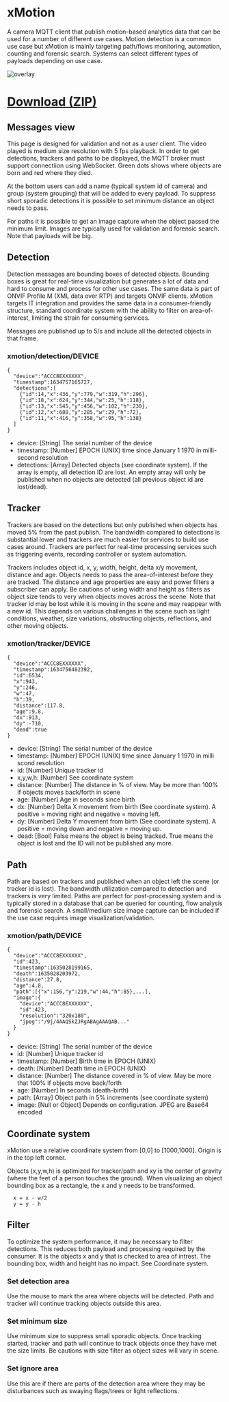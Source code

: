 # xMotion
A camera MQTT client that publish motion-based analytics data that can be used for a number of different use cases.  Motion detection is a common use case but xMotion is mainly targeting path/flows monitoring, automation, counting and forensic search.  Systems can select different types of payloads depending on use case.

![overlay](https://files.juhlin.me/image/YWFQGVMLNS)

# [Download (ZIP)](https://files.juhlin.me/acap/xmotion)

## Messages view
This page is designed for validation and not as a user client.  The video played is medium size resolution with 5 fps playback.  In order to get detections, trackers and paths to be displayed, the MQTT broker must support connectiion using WebSocket.  Green dots shows where objects are born and red where they died.

At the bottom users can add a name (typicall system id of camera) and group (system grouping) that will be added to every payload.  To suppress short sporadic detections it is possible to set minimum distance an object needs to pass.

For paths it is possible to get an image capture when the object passed the minimum limit.  Images are typically used for validation and forensic search.  Note that payloads will be big.

## Detection
Detection messages are bounding boxes of detected objects.  Bounding boxes is great for real-time visualization but generates a lot of data and hard to consume and process for other use cases.  The same data is part of ONVIF Profile M (XML data over RTP) and targets ONVIF clients.  xMotion targets IT integration and provides the same data in a consumer-friendly structure, standard coordinate system with the ability to filter on area-of-interest, limiting the strain for consuming services.

Messages are published up to 5/s and include all the detected objects in that frame.

### xmotion/detection/DEVICE
```
{
  "device":"ACCC8EXXXXXX",
  "timestamp":1634757165727,
  "detections":[
    {"id":14,"x":436,"y":779,"w":319,"h":296},
    {"id":18,"x":624,"y":344,"w":25,"h":118},
    {"id":13,"x":545,"y":456,"w":102,"h":230},
    {"id":12,"x":688,"y":285,"w":29,"h":72},
    {"id":11,"x":416,"y":358,"w":95,"h":138}
  ]
}
```
- device: \[String] The serial number of the device
- timestamp: \[Number] EPOCH (UNIX) time since January 1 1970 in milli-second resolution
- detections: \[Array] Detected objects (see coordinate system).  If the array is empty, all detection ID are lost.  An empty array will only be published when no objects are detected (all previous object id are lost/dead).

## Tracker
Trackers are based on the detections but only published when objects has moved 5% from the past publish. The bandwidth compared to detections is substantial lower and trackers are much easier for services to build use cases around.  Trackers are perfect for real-time processing services such as triggering events, recording controller or system automation.

Trackers includes object id, x, y, width, height, delta x/y movement, distance and age.  Objects needs to pass the area-of-interest before they are tracked.  The distance and age  properties are easy and power filters a subscriber can apply.  Be cautions of using width and height as filters as object size tends to very when objects moves across the scene.  Note that tracker id may be lost while it is moving in the scene and may reappear with a new id.  This depends on various challenges in the scene such as light conditions, weather, size variations, obstructing objects, reflections, and other moving objects.

### xmotion/tracker/DEVICE
```
{
  "device":"ACCC8EXXXXXX",
  "timestamp":1634756482392,
  "id":6534,
  "x":943,
  "y":246,
  "w":47,
  "h":39,
  "distance":117.8,
  "age":9.8,
  "dx":913,
  "dy":-710,
  "dead":true
}
```
- device: \[String] The serial number of the device
- timestamp: \[Number] EPOCH (UNIX) time since January 1 1970 in milli scond resolution
- id: \[Number] Unique tracker id
- x,y,w,h: \[Number] See coordinate system
- distance: \[Number] The distance in % of view.  May be more than 100% if objects moves back/forth in scene
- age: \[Number] Age in seconds since birth
- dx: \[Number] Delta X movement from birth (See coordinate system). A positive = moving right and negative = moving left.
- dy: \[Number] Delta Y movement from birth (See coordinate system). A positive = moving down and negative = moving up.
- dead: \[Bool] False means the object is being tracked.  True means the object is lost and the ID will not be published any more.

## Path
Path are based on trackers and published when an object left the scene (or tracker id is lost).  The bandwidth utilization compared to detection and trackers is very limited.  Paths are perfect for post-processing system and is typically stored in a database that can be queried for counting, flow analysis and forensic search.  A small/medium size image capture can be included if the use case requires image visualization/validation.

### xmotion/path/DEVICE
```
{
  "device":"ACCC8EXXXXXX",
  "id":423,
  "timestamp":1635028199165,
  "death":1635028203972,
  "distance":27.8,
  "age":4.8,
  "path":[{"x":156,"y":219,"w":44,"h":85},...],
  "image":{
    "device":"ACCC8EXXXXXX",
    "id":423,
    "resolution":"320x180",
    "jpeg":"/9j/4AAQSkZJRgABAgAAAQAB..."
  }
}
```
- device: \[String] The serial number of the device
- id: \[Number] Unique tracker id
- timestamp: \[Number] Birth time in EPOCH (UNIX)
- death: \[Number] Death time in EPOCH (UNIX)
- distance: \[Number] The distance covered in % of view.  May be more that 100% if objects move back/forth
- age: \[Number] In seconds (death-birth)
- path: \[Array] Object path in 5% increments (see coordinate system)
- image: \[Null or Object] Depends on configuration.  JPEG are Base64 encoded 


## Coordinate system
xMotion use a relative coordinate system from [0,0] to [1000,1000].  Origin is in the top left corner.

Objects (x,y,w,h) is optimized for tracker/path and xy is the center of gravity (where the feet of a person touches the ground).  When visualizing an object bounding box as a rectangle, the x and y needs to be transformed.
```
  x = x - w/2
  y = y - h
```
## Filter
To optimize the system performance, it may be necessary to filter detections.  This reduces both payload and processing required by the consumer.  It is the objects x and y that is checked to area of intrest.  The bounding box, width and height has no impact.  See Coordinate system.

### Set detection area
Use the mouse to mark the area where objects will be detected.  Path and tracker will continue tracking objects outside this area.

### Set minimum size
Use minimum size to suppress small sporadic objects. Once tracking started, tracker and path will continue to track objects once they have met the size limits.  Be cautions with size filter as object sizes will vary in scene.  

### Set ignore area
Use this are if there are parts of the detection area where they may be disturbances such as swaying flags/trees or light reflections.

